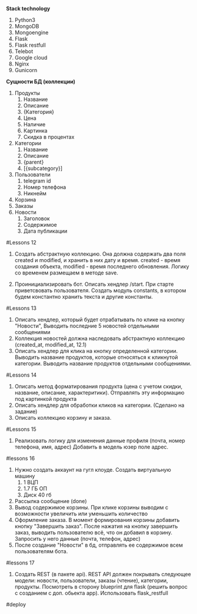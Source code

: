**Stack technology**
1) Python3
2) MongoDB
3) Mongoengine
4) Flask
5) Flask restfull
6) Telebot
7) Google cloud
8) Nginx
9) Gunicorn

**Сущности БД (коллекции)**
1) Продукты
   1. Название
   2. Описание
   3. {Категория}
   4. Цена
   5. Наличие
   6. Картинка
   7. Скидка в процентах
2) Категории
    1. Название
    2. Описание
    3. {parent}
    4. [{subcategory}]
3) Пользователи
    1. telegram id
    2. Номер телефона
    3. Никнейм
4) Корзина 
5) Заказы 
6) Новости
    1. Заголовок
    2. Содержимое
    3. Дата публикации


#Lessons 12
1) Создать абстрактную коллекцию. Она должна содержать два поля created и modified, и хранить в них дату и время. created - время создания объекта,
   modified - время последнего обновления. Логику со временем размещаем в методе save.
   
2) Проинициализировать бот. Описать хендлер /start. 
   При старте приветсвовать пользователя. Создать модуль constants, 
   в котором будем константно хранить текста и другие константы.
   
#Lessons 13
1) Описать хендлер, который будет отрабатывать по клике на кнопку "Новости", Выводить 
   последние 5 новостей отдельными сообщениями
2) Коллекция новостей должна наследовать абстрактную коллекцию (created_at, modified_at, 12.1)
3) Описать хендлер для клика на кнопку определенной категории. Выводить название продуктов, которые
относяться к кликнутой категории. Выводить название продуктов отдельными сообщениями.
   
#Lessons 14
1) Описать метод форматирования продукта (цена с учетом скидки, название, описание, характеритики). Отправлять
   эту информацию под картинкой продукта
2) Описать хендлер для обработки кликов на категории. (Сделано на задание)
3) Описать коллекцию корзину и заказа.

#Lessons 15
1) Реализовать логику для изменения данные профиля (почта, номер телефона, имя, адрес)
Добавить в модель юзер поле адрес. 
   
#lessons 16
1) Нужно создать аккаунт на гугл клоуде. Создать виртуальную машину
   1. 1 ВЦП
   2. 1.7 ГБ ОП
   3. Диск 40 гб
2) Рассылка сообщение (done)
3) Вывод содержимое корзины. При клике корзины выводим с возможности увеличить
или уменьшить количество
4) Оформление заказа. В момент формирования корзины добавить кнопку "Завершить заказ".
После нажатия на кнопку завершить заказ, выводить пользователю всё, что он добавил в корзину.
Запросить у него данные (почта, телефон, адрес)
5) После создание "Новости" в бд, отправлять ее содержимое всем пользователям бота.

#lessons 17
1) Создать REST (в пакете api). REST API должен покрывать следующее модели:
новости, пользователи, заказы (чтение), категории, продукты. Посмотреть в сторонy
blueprint для flask (решить вопрос с созданием с доп. обьекта app).
Использовать flask_restfull
   

#deploy
